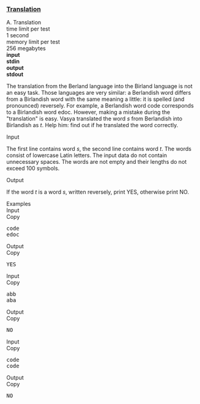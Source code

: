 <h3><a href="https://codeforces.com/contest/41/problem/A" target="_blank" rel="noopener noreferrer">Translation</a></h3>
<div class="header"><div class="title">A. Translation</div><div class="time-limit"><div class="property-title">time limit per test</div>1 second</div><div class="memory-limit"><div class="property-title">memory limit per test</div>256 megabytes</div><div class="input-file input-standard" style="font-weight: bold"><div class="property-title">input</div>stdin</div><div class="output-file output-standard" style="font-weight: bold"><div class="property-title">output</div>stdout</div></div><div><p>The translation from the Berland language into the Birland language is not an easy task. Those languages are very similar: a Berlandish word differs from a Birlandish word with the same meaning a little: it is spelled (and pronounced) reversely. For example, a Berlandish word <span class="tex-font-style-tt">code</span> corresponds to a Birlandish word <span class="tex-font-style-tt">edoc</span>. However, making a mistake during the "translation" is easy. Vasya translated the word <span class="tex-span"><i>s</i></span> from Berlandish into Birlandish as <span class="tex-span"><i>t</i></span>. Help him: find out if he translated the word correctly.</p></div><div class="input-specification"><div class="section-title">Input</div><p>The first line contains word <span class="tex-span"><i>s</i></span>, the second line contains word <span class="tex-span"><i>t</i></span>. The words consist of lowercase Latin letters. The input data do not contain unnecessary spaces. The words are not empty and their lengths do not exceed 100 symbols.</p></div><div class="output-specification"><div class="section-title">Output</div><p>If the word <span class="tex-span"><i>t</i></span> is a word <span class="tex-span"><i>s</i></span>, written reversely, print <span class="tex-font-style-tt">YES</span>, otherwise print <span class="tex-font-style-tt">NO</span>.</p></div><div class="sample-tests"><div class="section-title">Examples</div><div class="sample-test"><div class="input"><div class="title">Input<div title="Copy" data-clipboard-target="#id005067024169411899" id="id006016650431181064" class="input-output-copier">Copy</div></div><pre id="id005067024169411899">code<br>edoc<br></pre></div><div class="output"><div class="title">Output<div title="Copy" data-clipboard-target="#id0014197328682682564" id="id00536910201969088" class="input-output-copier">Copy</div></div><pre id="id0014197328682682564">YES<br></pre></div><div class="input"><div class="title">Input<div title="Copy" data-clipboard-target="#id006406831783991201" id="id0009624984386551116" class="input-output-copier">Copy</div></div><pre id="id006406831783991201">abb<br>aba<br></pre></div><div class="output"><div class="title">Output<div title="Copy" data-clipboard-target="#id0004216596038026843" id="id009264569279129787" class="input-output-copier">Copy</div></div><pre id="id0004216596038026843">NO<br></pre></div><div class="input"><div class="title">Input<div title="Copy" data-clipboard-target="#id0014328059707144447" id="id005188961389145146" class="input-output-copier">Copy</div></div><pre id="id0014328059707144447">code<br>code<br></pre></div><div class="output"><div class="title">Output<div title="Copy" data-clipboard-target="#id004391690269500872" id="id004469277294458639" class="input-output-copier">Copy</div></div><pre id="id004391690269500872">NO<br></pre></div></div></div>